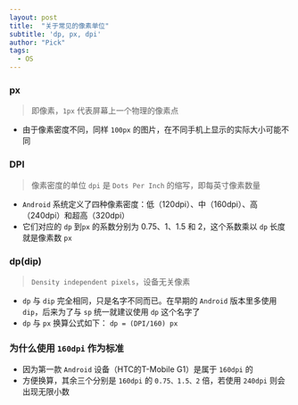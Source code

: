 ```yaml
---
layout: post
title:  "关于常见的像素单位"
subtitle: 'dp, px, dpi'
author: "Pick"
tags:
  - OS
---
```


### px
> 即像素，`1px` 代表屏幕上一个物理的像素点

- 由于像素密度不同，同样 `100px` 的图片，在不同手机上显示的实际大小可能不同

### DPI
> 像素密度的单位 `dpi` 是 `Dots Per Inch` 的缩写，即每英寸像素数量

- `Android` 系统定义了四种像素密度：低（120dpi）、中（160dpi）、高（240dpi）和超高（320dpi）
- 它们对应的 `dp` 到`px` 的系数分别为 0.75、1、1.5 和 2，这个系数乘以 `dp` 长度就是像素数 `px`

### dp(dip)
> `Density independent pixels`，设备无关像素

- `dp` 与 `dip` 完全相同，只是名字不同而已。在早期的 `Android` 版本里多使用 `dip`，后来为了与 `sp` 统一就建议使用 `dp` 这个名字了
- `dp` 与 `px` 换算公式如下： `dp = (DPI/160) px`

### 为什么使用 `160dpi` 作为标准
- 因为第一款 `Android` 设备（HTC的T-Mobile G1）是属于 `160dpi` 的
- 方便换算，其余三个分别是 `160dpi` 的 `0.75、1.5、2` 倍，若使用 `240dpi` 则会出现无限小数